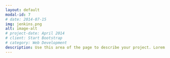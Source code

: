 ```yaml
---
layout: default
modal-id: 7
# date: 2014-07-15
img: jenkins.png
alt: image-alt
# project-date: April 2014
# client: Start Bootstrap
# category: Web Development
description: Use this area of the page to describe your project. Lorem ipsum dolor sit amet, consectetur adipisicing elit. Mollitia neque assumenda ipsam nihil, molestias magnam, recusandae quos quis inventore quisquam velit asperiores, vitae? Reprehenderit soluta, eos quod consequuntur itaque. Nam.
---
```

